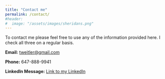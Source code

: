 ```yaml
---
title: "Contact me"
permalink: /contact/
#header:
#  image: "/assets/images/sheridans.png"
---
```

To contact me please feel free to use any of the information provided here. I check all three on a regular basis.

**Email:** tweitler@gmail.com

**Phone:** 647-888-9941

**LinkedIn Message:** [Link to my LinkedIn](https://www.linkedin.com/in/tweitler/)
